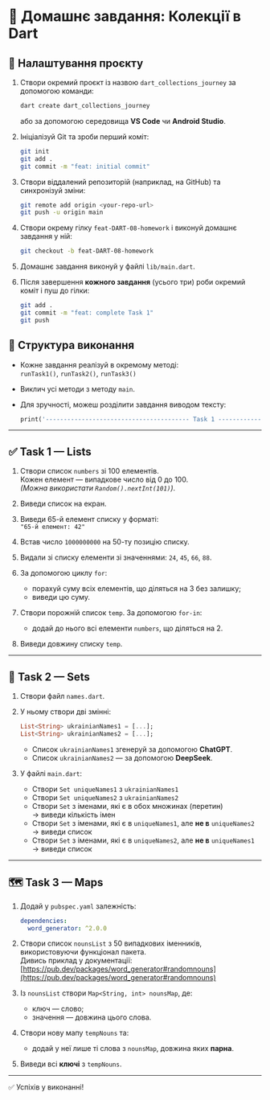 # 📝 Домашнє завдання: Колекції в Dart

## 📁 Налаштування проєкту

1. Створи окремий проєкт із назвою `dart_collections_journey` за допомогою команди:

   ```bash
   dart create dart_collections_journey
   ```

   або за допомогою середовища **VS Code** чи **Android Studio**.

2. Ініціалізуй Git та зроби перший коміт:

   ```bash
   git init
   git add .
   git commit -m "feat: initial commit"
   ```

3. Створи віддалений репозиторій (наприклад, на GitHub) та синхронізуй зміни:

   ```bash
   git remote add origin <your-repo-url>
   git push -u origin main
   ```

4. Створи окрему гілку `feat-DART-08-homework` і виконуй домашнє завдання у ній:

   ```bash
   git checkout -b feat-DART-08-homework
   ```

5. Домашнє завдання виконуй у файлі `lib/main.dart`.

6. Після завершення **кожного завдання** (усього три) роби окремий коміт і пуш до гілки:

   ```bash
   git add .
   git commit -m "feat: complete Task 1"
   git push
   ```

## 🧠 Структура виконання

- Кожне завдання реалізуй в окремому методі:  
  `runTask1()`, `runTask2()`, `runTask3()`

- Виклич усі методи з методу `main`.

- Для зручності, можеш розділити завдання виводом тексту:

   ```dart
   print('---------------------------------------- Task 1 ----------------------------------------');
   ```

---

## ✅ Task 1 — Lists

1. Створи список `numbers` зі 100 елементів.  
   Кожен елемент — випадкове число від 0 до 100.  
   _(Можна використати `Random().nextInt(101)`)_.

2. Виведи список на екран.

3. Виведи 65-й елемент списку у форматі:  
   `"65-й елемент: 42"`

4. Встав число `1000000000` на 50-ту позицію списку.

5. Видали зі списку елементи зі значеннями: `24`, `45`, `66`, `88`.

6. За допомогою циклу `for`:
   - порахуй суму всіх елементів, що діляться на 3 без залишку;
   - виведи цю суму.

7. Створи порожній список `temp`. За допомогою `for-in`:
   - додай до нього всі елементи `numbers`, що діляться на 2.

8. Виведи довжину списку `temp`.

---

## 🔁 Task 2 — Sets

1. Створи файл `names.dart`.

2. У ньому створи дві змінні:

   ```dart
   List<String> ukrainianNames1 = [...];
   List<String> ukrainianNames2 = [...];
   ```

   - Список `ukrainianNames1` згенеруй за допомогою **ChatGPT**.
   - Список `ukrainianNames2` — за допомогою **DeepSeek**.

3. У файлі `main.dart`:

   - Створи `Set uniqueNames1` з `ukrainianNames1`
   - Створи `Set uniqueNames2` з `ukrainianNames2`
   - Створи `Set` з іменами, які є в обох множинах (перетин)  
     → виведи кількість імен
   - Створи `Set` з іменами, які є в `uniqueNames1`, але **не в** `uniqueNames2`  
     → виведи список
   - Створи `Set` з іменами, які є в `uniqueNames2`, але **не в** `uniqueNames1`  
     → виведи список

---

## 🗺️ Task 3 — Maps

1. Додай у `pubspec.yaml` залежність:

   ```yaml
   dependencies:
     word_generator: ^2.0.0
   ```

2. Створи список `nounsList` з 50 випадкових іменників, використовуючи функціонал пакета.  
   Дивись приклад у документації:  
   [https://pub.dev/packages/word_generator#randomnouns](https://pub.dev/packages/word_generator#randomnouns)

3. Із `nounsList` створи `Map<String, int> nounsMap`, де:
   - ключ — слово;
   - значення — довжина цього слова.

4. Створи нову мапу `tempNouns` та:
   - додай у неї лише ті слова з `nounsMap`, довжина яких **парна**.

5. Виведи всі **ключі** з `tempNouns`.

---

✅ Успіхів у виконанні!